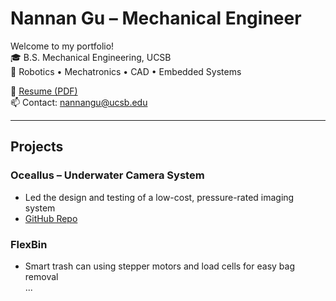 # Nannan Gu – Mechanical Engineer

Welcome to my portfolio!  
🎓 B.S. Mechanical Engineering, UCSB  
🔧 Robotics • Mechatronics • CAD • Embedded Systems

📄 [Resume (PDF)](link-to-pdf)  
📫 Contact: nannangu@ucsb.edu  

---

## Projects

### Oceallus – Underwater Camera System
- Led the design and testing of a low-cost, pressure-rated imaging system  
- [GitHub Repo](https://github.com/Oceallus/underwater_spy_camera)

### FlexBin
- Smart trash can using stepper motors and load cells for easy bag removal  
...

